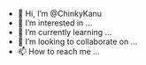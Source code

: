 - 👋 Hi, I’m @ChinkyKanu
- 👀 I’m interested in ...
- 🌱 I’m currently learning ...
- 💞️ I’m looking to collaborate on ...
- 📫 How to reach me ...

<!---
ChinkyKanu/ChinkyKanu is a ✨ special ✨ repository because its `README.md` (this file) appears on your GitHub profile.
You can click the Preview link to take a look at your changes.
--->
